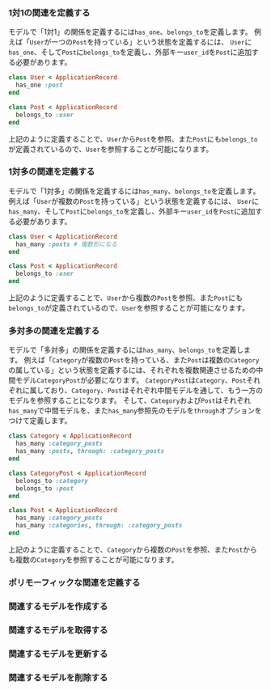 ### 1対1の関連を定義する

モデルで「1対1」の関係を定義するには`has_one`、`belongs_to`を定義します。
例えば「`User`が一つの`Post`を持っている」という状態を定義するには、
`User`に`has_one`、そして`Post`に`belongs_to`を定義し、外部キー`user_id`を`Post`に追加する必要があります。

```Ruby
class User < ApplicationRecord
  has_one :post
end

class Post < ApplicationRecord
  belongs_to :user
end
```

上記のように定義することで、`User`から`Post`を参照、また`Post`にも`belongs_to`が定義されているので、`User`を参照することが可能になります。


### 1対多の関連を定義する

モデルで「1対多」の関係を定義するには`has_many`、`belongs_to`を定義します。
例えば「`User`が複数の`Post`を持っている」という状態を定義するには、
`User`に`has_many`、そして`Post`に`belongs_to`を定義し、外部キー`user_id`を`Post`に追加する必要があります。

```Ruby
class User < ApplicationRecord
  has_many :posts # 複数形になる
end

class Post < ApplicationRecord
  belongs_to :user
end
```

上記のように定義することで、`User`から複数の`Post`を参照、また`Post`にも`belongs_to`が定義されているので、`User`を参照することが可能になります。

### 多対多の関連を定義する

モデルで「多対多」の関係を定義するには`has_many`、`belongs_to`を定義します。
例えば「`Category`が複数の`Post`を持っている、また`Post`は複数の`Category`の属している」という状態を定義するには、それぞれを複数関連させるための中間モデル`CategoryPost`が必要になります。
`CategoryPost`は`Category`、`Post`それぞれに属しており、`Category`、`Post`はそれぞれ中間モデルを通して、もう一方のモデルを参照することになります。
そして、`Category`および`Post`はそれぞれ`has_many`で中間モデルを、また`has_many`参照先のモデルを`through`オプションをつけて定義します。

```Ruby
class Category < ApplicationRecord
  has_many :category_posts
  has_many :posts, through: :category_posts
end

class CategoryPost < ApplicationRecord
  belongs_to :category
  belongs_to :post
end

class Post < ApplicationRecord
  has_many :category_posts
  has_many :categories, through: :category_posts
end
```

上記のように定義することで、`Category`から複数の`Post`を参照、また`Post`からも複数の`Category`を参照することが可能になります。

### ポリモーフィックな関連を定義する



### 関連するモデルを作成する
### 関連するモデルを取得する
### 関連するモデルを更新する
### 関連するモデルを削除する
